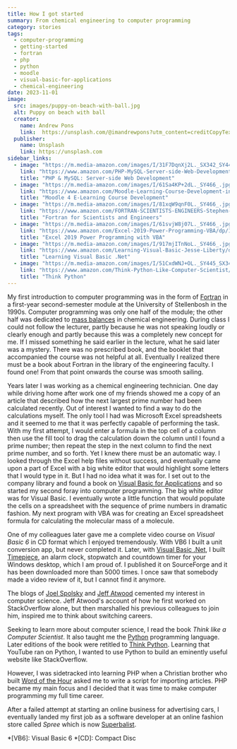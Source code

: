 ```yaml
---
title: How I got started
summary: From chemical engineering to computer programming
category: stories
tags:
  - computer-programming
  - getting-started
  - fortran
  - php
  - python
  - moodle
  - visual-basic-for-applications
  - chemical-engineering
date: 2023-11-01
image:
  src: images/puppy-on-beach-with-ball.jpg
  alt: Puppy on beach with ball
  creator:
    name: Andrew Pons
    link:  https://unsplash.com/@imandrewpons?utm_content=creditCopyText&utm_medium=referral&utm_source=unsplash
  publisher:
    name: Unsplash
    link: https://unsplash.com
sidebar_links:
  - image: "https://m.media-amazon.com/images/I/31F7DqnXj2L._SX342_SY445_.jpg"
    link: "https://www.amazon.com/PHP-MySQL-Server-side-Web-Development/dp/1119149223/ref=sr_1_5?crid=2ES77QDQ2G2B4&amp;keywords=PHP&amp;qid=1698165441&amp;sprefix=php%252Caps%252C395&amp;sr=8-5&_encoding=UTF8&tag=geoffreyvanwy-20&linkCode=ur2&linkId=7ac40f22638cb5ff73b3ddfab712e9dc&camp=1789&creative=9325"
    title: "PHP & MySQL: Server-side Web Development"
  - image: "https://m.media-amazon.com/images/I/61Sa4KP+2dL._SY466_.jpg"
    link: "https://www.amazon.com/Moodle-Learning-Course-Development-instructional/dp/180107903X/ref=sr_1_1?crid=2UUMOAPCSZG6G&amp;keywords=moodle&amp;qid=1698165650&amp;sprefix=mood%252Caps%252C386&amp;sr=8-1&_encoding=UTF8&tag=geoffreyvanwy-20&linkCode=ur2&linkId=ac1935e49f41aece4933b098f5f29671&camp=1789&creative=9325"
    title: "Moodle 4 E-Learning Course Development"
  - image: "https://m.media-amazon.com/images/I/81xqW9qnF0L._SY466_.jpg"
    link: "https://www.amazon.com/FORTRAN-SCIENTISTS-ENGINEERS-Stephen-Chapman/dp/0073385891/ref=sr_1_4?crid=12OU4QB598H4B&amp;keywords=fortran&amp;qid=1698160040&amp;sprefix=fortran%252Caps%252C552&amp;sr=8-4&_encoding=UTF8&tag=geoffreyvanwy-20&linkCode=ur2&linkId=631d6dc95c0e522a442eeabd3f752b4e&camp=1789&creative=9325"
    title: "Fortran for Scientists and Engineers"
  - image: "https://m.media-amazon.com/images/I/61svjW8j07L._SY466_.jpg"
    link: "https://www.amazon.com/Excel-2019-Power-Programming-VBA/dp/1119514924/ref=sr_1_3?crid=2DAYXXMJ07CNM&amp;keywords=excel+power+programming+with+vba&amp;qid=1698164260&amp;sprefix=excel+power+programming+with+vba%252Caps%252C388&amp;sr=8-3&_encoding=UTF8&tag=geoffreyvanwy-20&linkCode=ur2&linkId=f1a72b3eda74acd8db59acc0b71f9701&camp=1789&creative=9325"
    title: "Excel 2019 Power Programming with VBA"
  - image: "https://m.media-amazon.com/images/I/917mjITnNoL._SY466_.jpg"
    link: "https://www.amazon.com/Learning-Visual-Basic-Jesse-Liberty/dp/0596003862/ref=sr_1_2?crid=2H6C172SLZMPS&amp;keywords=visual+basic+.net&amp;qid=1698165000&amp;sprefix=visual+basic+.n%252Caps%252C453&amp;sr=8-2&_encoding=UTF8&tag=geoffreyvanwy-20&linkCode=ur2&linkId=54529950832f3f67cf2177f12b6dc27e&camp=1789&creative=9325"
    title: "Learning Visual Basic .Net"
  - image: "https://m.media-amazon.com/images/I/51CxdWNJ+OL._SY445_SX342_.jpg"
    link: "https://www.amazon.com/Think-Python-Like-Computer-Scientist/dp/1491939362/ref=sr_1_1?crid=3JDQ258WUIZZQ&amp;keywords=think+python+how+to+think+like+a+computer+scientist&amp;qid=1698165277&amp;sprefix=think+python%252Caps%252C551&amp;sr=8-1&_encoding=UTF8&tag=geoffreyvanwy-20&linkCode=ur2&linkId=9245829fde9a4887527648e9c7c34ee2&camp=1789&creative=9325"
    title: "Think Python"
---
```


My first introduction to computer programming was in the form of [Fortran][f] in
a first-year second-semester module at the University of Stellenbosh in the
1990s. Computer programming was only one half of the module; the other half was
dedicated to [mass balances][mb] in chemical engineering. During class I could
not follow the lecturer, partly because he was not speaking loudly or clearly
enough and partly because this was a completely new concept for me. If I missed
something he said earlier in the lecture, what he said later was a mystery.
There was no prescribed book, and the booklet that accompanied the course was
not helpful at all. Eventually I realized there must be a book about Fortran in
the library of the engineering faculty. I found one! From that point onwards the
course was smooth sailing.

Years later I was working as a chemical engineering technician. One day while
driving home after work one of my friends showed me a copy of an article that
described how the next largest prime number had been calculated recently. Out of
interest I wanted to find a way to do the calculations myself. The only tool I
had was Microsoft Excel spreadsheets and it seemed to me that it was perfectly
capable of performing the task. With my first attempt, I would enter a formula
in the top cell of a column then use the fill tool to drag the calculation down
the column until I found a prime number; then repeat the step in the next column
to find the next prime number, and so forth. Yet I knew there must be an
automatic way. I looked through the Excel help files without success, and
eventually came upon a part of Excel with a big white editor that would
highlight some letters that I would type in it. But I had no idea what it was
for. I set out to the company library and found a book on
[Visual Basic for Applications][vba] and so started my second foray into computer
programming. The big white editor was for Visual Basic. I eventually wrote a
little function that would populate the cells on a spreadsheet with the sequence
of prime numbers in dramatic fashion. My next program with VBA was for creating
an Excel spreadsheet formula for calculating the molecular mass of a molecule.

One of my colleagues later gave me a complete video course on _Visual Basic 6_
in CD format which I enjoyed tremendously. With VB6 I built a unit conversion
app, but never completed it. Later, with [Visual Basic .Net][vbnet], I built
[Timepiece][time], an alarm clock, stopwatch and countdown timer for your Windows
desktop, which I am proud of. I published it on SourceForge and it has been
downloaded more than 5000 times. I once saw that somebody made a video review of
it, but I cannot find it anymore.

The blogs of [Joel Spolsky][joel] and [Jeff Atwood][jeff] cemented my interest in
computer science. Jeff Atwood's account of how he first worked on StackOverflow
alone, but then marshalled his previous colleagues to join him, inspired me to
think about switching careers.

Seeking to learn more about computer science, I read the book _Think like a
Computer Scientist_. It also taught me the [Python][py] programming language.
Later editions of the book were retitled to [Think Python][tp]. Learning that
YouTube ran on Python, I wanted to use Python to build an eminently useful
website like StackOverflow.

However, I was sidetracked into learning PHP when a Christian brother who built
[Word of the Hour][woth] asked me to write a script for importing articles. PHP
became my main focus and I decided that it was time to make computer programming
my full time career.

After a failed attempt at starting an online business for advertising cars, I
eventually landed my first job as a software developer at an online fashion
store called _Spree_ which is now [Superbalist][superb].

*[VB6]: Visual Basic 6
*[CD]:  Compact Disc

[f]: https://fortran-lang.org/
[jeff]: https://blog.codinghorror.com/
[joel]: https://joelonsoftware.com/
[mb]: https://en.wikipedia.org/wiki/Mass_balance
[py]: https://python.org/
[superb]: https://superbalist.com/
[time]: https://sourceforge.net/projects/timepiece/
[tp]: https://www.amazon.com/Think-Python-Like-Computer-Scientist/dp/1491939362/ref=sr_1_1?crid=1DSQY95MZ95AP&amp;keywords=think+python+3rd+edition&amp;qid=1698147094&amp;sprefix=think+python+%252Caps%252C348&amp;sr=8-1&_encoding=UTF8&tag=geoffreyvanwy-20&linkCode=ur2&linkId=ead7d652290feaa0567a068e957cbb0a&camp=1789&creative=9325
[vba]: https://learn.microsoft.com/en-us/office/vba/api/overview/
[vbnet]: https://learn.microsoft.com/en-us/dotnet/visual-basic/
[woth]: https://wordofthehour.net/
